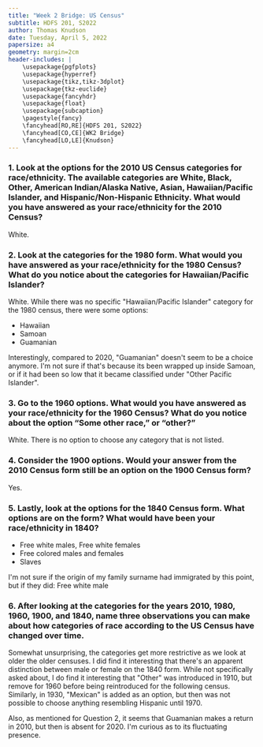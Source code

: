 ```yaml
---
title: "Week 2 Bridge: US Census"
subtitle: HDFS 201, S2022
author: Thomas Knudson
date: Tuesday, April 5, 2022
papersize: a4
geometry: margin=2cm
header-includes: |
    \usepackage{pgfplots}
    \usepackage{hyperref}
    \usepackage{tikz,tikz-3dplot} 
    \usepackage{tkz-euclide}
    \usepackage{fancyhdr}
    \usepackage{float}
    \usepackage{subcaption}
    \pagestyle{fancy}
    \fancyhead[RO,RE]{HDFS 201, S2022}
    \fancyhead[CO,CE]{WK2 Bridge}
    \fancyhead[LO,LE]{Knudson}
---
```


### 1. Look at the options for the 2010 US Census categories for race/ethnicity. The available categories are White, Black, Other, American Indian/Alaska Native, Asian, Hawaiian/Pacific Islander, and Hispanic/Non-Hispanic Ethnicity. What would you have answered as your race/ethnicity for the 2010 Census?

White.

### 2. Look at the categories for the 1980 form. What would you have answered as your race/ethnicity for the 1980 Census? What do you notice about the categories for Hawaiian/Pacific Islander?

White. While there was no specific "Hawaiian/Pacific Islander" category for the 1980 census, there were some options:

- Hawaiian
- Samoan
- Guamanian

Interestingly, compared to 2020, "Guamanian" doesn't seem to be a choice anymore. I'm not sure if that's because its been wrapped up inside Samoan, or if it had been so low that it became classified under "Other Pacific Islander".

### 3. Go to the 1960 options. What would you have answered as your race/ethnicity for the 1960 Census? What do you notice about the option “Some other race,” or “other?”

White. There is no option to choose any category that is not listed.

### 4. Consider the 1900 options. Would your answer from the 2010 Census form still be an option on the 1900 Census form?

Yes.

### 5. Lastly, look at the options for the 1840 Census form. What options are on the form? What would have been your race/ethnicity in 1840?

- Free white males, Free white females
- Free colored males and females
- Slaves

I'm not sure if the origin of my family surname had immigrated by this point, but if they did: Free white male

### 6. After looking at the categories for the years 2010, 1980, 1960, 1900, and 1840, name three observations you can make about how categories of race according to the US Census have changed over time.

Somewhat unsurprising, the categories get more restrictive as we look at older the older censuses. I did find it interesting that there's an apparent distinction between male or female on the 1840 form. While not specifically asked about, I do find it interesting that "Other" was introduced in 1910, but remove for 1960 before being reintroduced for the following census. Similarly, in 1930, "Mexican" is added as an option, but then was not possible to choose anything resembling Hispanic until 1970.

Also, as mentioned for Question 2, it seems that Guamanian makes a return in 2010, but then is absent for 2020. I'm curious as to its fluctuating presence.
